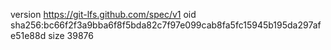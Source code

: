 version https://git-lfs.github.com/spec/v1
oid sha256:bc66f2f3a9bba6f8f5bda82c7f97e099cab8fa5fc15945b195da297afe51e88d
size 39876
